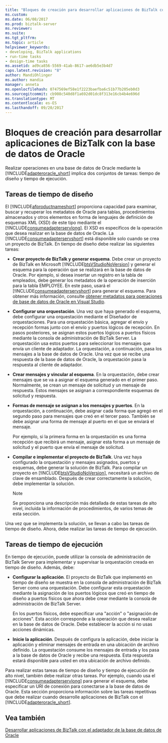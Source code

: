 ```yaml
---
title: "Bloques de creación para desarrollar aplicaciones de BizTalk con la base de datos de Oracle | Documentos de Microsoft"
ms.custom: 
ms.date: 06/08/2017
ms.prod: biztalk-server
ms.reviewer: 
ms.suite: 
ms.tgt_pltfrm: 
ms.topic: article
helpviewer_keywords:
- developing, BizTalk applications
- run-time tasks
- design-time tasks
ms.assetid: ad9ca856-5569-41ab-8617-ae6db5e3b4d7
caps.latest.revision: "8"
author: MandiOhlinger
ms.author: mandia
manager: anneta
ms.openlocfilehash: 0747569ef58e1f2223baefba6c51b77b205eb0d3
ms.sourcegitcommit: cb908c540d8f1a692d01dc8f313e16cb4b4e696d
ms.translationtype: MT
ms.contentlocale: es-ES
ms.lasthandoff: 09/20/2017
---
```

# <a name="building-blocks-to-develop-biztalk-applications-with-oracle-database"></a>Bloques de creación para desarrollar aplicaciones de BizTalk con la base de datos de Oracle
Realizar operaciones en una base de datos de Oracle mediante la [!INCLUDE[adapteroracle_short](../../includes/adapteroracle-short-md.md)] implica dos conjuntos de tareas: tiempo de diseño y tiempo de ejecución.  
  
## <a name="design-time-tasks"></a>Tareas de tiempo de diseño  
 El [!INCLUDE[afproductnameshort](../../includes/afproductnameshort-md.md)] proporciona capacidad para examinar, buscar y recuperar los metadatos de Oracle para tablas, procedimientos almacenados y otros elementos en forma de lenguajes de definición de esquemas XML (XSD) de este tipo mediante el [!INCLUDE[consumeadapterservlong](../../includes/consumeadapterservlong-md.md)]. El XSD es específicos de la operación que desea realizar en la base de datos de Oracle. La [!INCLUDE[consumeadapterservshort](../../includes/consumeadapterservshort-md.md)] está disponible solo cuando se crea un proyecto de BizTalk. En tiempo de diseño debe realizar las siguientes tareas:  
  
-   **Crear proyecto de BizTalk y generar esquema**. Debe crear un proyecto de BizTalk en Microsoft [!INCLUDE[btsVStudioNoVersion](../../includes/btsvstudionoversion-md.md)] y generar el esquema para la operación que se realizará en la base de datos de Oracle. Por ejemplo, si desea insertar un registro en la tabla de empleados, debe generar los metadatos de la operación de inserción para la tabla EMPLOYEE. En este paso, usará el [!INCLUDE[consumeadapterservshort](../../includes/consumeadapterservshort-md.md)] para generar el esquema. Para obtener más información, consulte [obtener metadatos para operaciones de base de datos de Oracle en Visual Studio](../../adapters-and-accelerators/adapter-oracle-database/get-metadata-for-oracle-database-operations-in-visual-studio.md).
  
-   **Configurar una orquestación**. Una vez que haya generado el esquema, debe configurar una orquestación mediante el Diseñador de orquestaciones. Para una orquestación básica, agregar el envío y recepción formas junto con el envío y puertos lógicos de recepción. En pasos posteriores, se asignan estos puertos lógicos a puertos físicos mediante la consola de administración de BizTalk Server. La orquestación usa estos puertos para seleccionar los mensajes que envía un cliente de adaptador. La orquestación, a continuación, pasa los mensajes a la base de datos de Oracle. Una vez que se recibe una respuesta de la base de datos de Oracle, la orquestación pasa la respuesta al cliente de adaptador.  
  
-   **Crear mensajes y vincular al esquema**. En la orquestación, debe crear mensajes que se va a asignar el esquema generado en el primer paso. Normalmente, se crean un mensaje de solicitud y un mensaje de respuesta. Estos mensajes se asignan a correspondiente esquemas de solicitud y respuesta.  
  
-   **Formas de mensaje se asignan a los mensajes y puertos**. En la orquestación, a continuación, debe asignar cada forma que agregó en el segundo paso para mensajes que creó en el tercer paso. También se debe asignar una forma de mensaje al puerto en el que se enviará el mensaje.  
  
     Por ejemplo, si la primera forma en la orquestación es una forma recepción que recibirá un mensaje, asignar esta forma a un mensaje de solicitud y el puerto que envía el mensaje de solicitud.  
  
-   **Compilar e implementar el proyecto de BizTalk**. Una vez haya configurado la orquestación y mensajes asignados, puertos y esquemas, debe generar la solución de BizTalk. Para compilar un proyecto en [!INCLUDE[btsVStudioNoVersion](../../includes/btsvstudionoversion-md.md)], necesitará un archivo de clave de ensamblado. Después de crear correctamente la solución, debe implementar la solución.  
  
    > [!NOTE]
    >  Se proporciona una descripción más detallada de estas tareas de alto nivel, incluida la información de procedimientos, de varios temas de esta sección.  
  
 Una vez que se implementa la solución, se llevan a cabo las tareas de tiempo de diseño. Ahora, debe realizar las tareas de tiempo de ejecución.  
  
## <a name="run-time-tasks"></a>Tareas de tiempo de ejecución  
 En tiempo de ejecución, puede utilizar la consola de administración de BizTalk Server para implementar y supervisar la orquestación creada en tiempo de diseño. Además, debe:  
  
-   **Configurar la aplicación**. El proyecto de BizTalk que implementó en tiempo de diseño se muestra en la consola de administración de BizTalk Server como una orquestación. Debe configurar esta orquestación mediante la asignación de los puertos lógicos que creó en tiempo de diseño a puertos físicos que ahora debe crear mediante la consola de administración de BizTalk Server.  
  
     En los puertos físicos, debe especificar una "acción" o "asignación de acciones". Esta acción corresponde a la operación que desea realizar en la base de datos de Oracle. Debe establecer la acción si no usas acciones dinámicas.  
  
-   **Inicie la aplicación**. Después de configura la aplicación, debe iniciar la aplicación y eliminar mensajes de entrada en una ubicación de archivo definido. La orquestación consume los mensajes de entrada y los pasa a la base de datos de Oracle y recibe una respuesta. Esta respuesta estará disponible para usted en otra ubicación de archivo definido.  
  
 Para realizar estas tareas de tiempo de diseño y tiempo de ejecución de alto nivel, también debe realizar otras tareas. Por ejemplo, cuando usa el [!INCLUDE[consumeadapterservlong](../../includes/consumeadapterservlong-md.md)] para generar el esquema, debe especificar un URI de conexión para conectarse a la base de datos de Oracle. Esta sección proporciona información sobre las tareas repetitivas que debe realizar cuando desarrolle aplicaciones de BizTalk con el [!INCLUDE[adapteroracle_short](../../includes/adapteroracle-short-md.md)].  
  

  
## <a name="see-also"></a>Vea también  
[Desarrollar aplicaciones de BizTalk con el adaptador de la base de datos de Oracle](../../adapters-and-accelerators/adapter-oracle-database/develop-biztalk-applications-using-the-oracle-database-adapter.md)